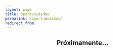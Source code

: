```yaml
---
layout: page
title: Oportunidades
permalink: /oportunidades/
redirect_from:
---
```

 
 
 
 
 
## <center> Próximamente... </center>
















